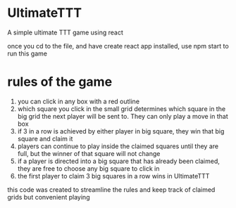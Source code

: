# UltimateTTT
A simple ultimate TTT game using react

once you cd to the file, and have create react app installed, use npm start to run this game

# rules of the game
1. you can click in any box with a red outline
2. which square you click in the small grid determines which square in the big grid the next player will be sent to. They can only play a move in that box
3. if 3 in a row is achieved by either player in big square, they win that big square and claim it
4. players can continue to play inside the claimed squares until they are full, but the winner of that square will not change
5. if a player is directed into a big square that has already been claimed, they are free to choose any big square to click in
6. the first player to claim 3 big squares in a row wins in UltimateTTT

this code was created to streamline the rules and keep track of claimed grids but convenient playing
